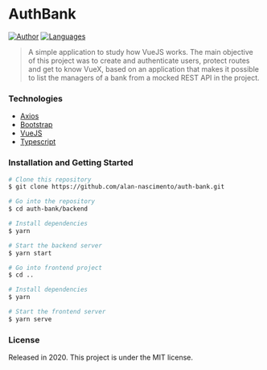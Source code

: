 # AuthBank

[![Author](https://img.shields.io/badge/author/alan-nascimento-EE4D64?style=flat-square)](https://github.com/alan-nascimento)
[![Languages](https://img.shields.io/github/languages/count/alan-nascimento/auth-bank?color=%23EE4D64&style=flat-square)](#)

> A simple application to study how VueJS works. The main objective of this project was to create and authenticate users, protect routes and get to know VueX, based on an application that makes it possible to list the managers of a bank from a mocked REST API in the project.

### Technologies

- [Axios](https://github.com/axios/axios)
- [Bootstrap](https://getbootstrap.com/)
- [VueJS](https://vuejs.org/)
- [Typescript](https://www.typescriptlang.org/)

### Installation and Getting Started

```bash
# Clone this repository
$ git clone https://github.com/alan-nascimento/auth-bank.git

# Go into the repository
$ cd auth-bank/backend

# Install dependencies
$ yarn

# Start the backend server
$ yarn start

# Go into frontend project
$ cd ..

# Install dependencies
$ yarn

# Start the frontend server
$ yarn serve
```

### License

Released in 2020.
This project is under the MIT license.
